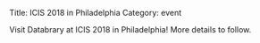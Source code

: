Title: ICIS 2018 in Philadelphia
Category: event

Visit Databrary at ICIS 2018 in Philadelphia! More details to follow.